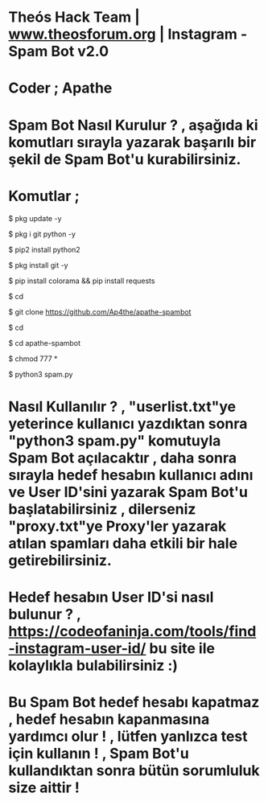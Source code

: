 

# Theós Hack Team | www.theosforum.org | Instagram - Spam Bot v2.0

# Coder ; Apathe

# Spam Bot Nasıl Kurulur ? , aşağıda ki komutları sırayla yazarak başarılı bir şekil de Spam Bot'u kurabilirsiniz.

# Komutlar ;

$ pkg update -y

$ pkg i git  python -y

$ pip2 install python2

$ pkg install git -y

$ pip install colorama && pip install requests

$ cd

$ git clone https://github.com/Ap4the/apathe-spambot

$ cd

$ cd apathe-spambot

$ chmod 777 *

$ python3 spam.py

# Nasıl Kullanılır ? , "userlist.txt"ye yeterince kullanıcı yazdıktan sonra "python3 spam.py" komutuyla Spam Bot açılacaktır , daha sonra sırayla hedef hesabın kullanıcı adını ve User ID'sini yazarak Spam Bot'u başlatabilirsiniz ,  dilerseniz "proxy.txt"ye Proxy'ler yazarak atılan spamları daha etkili bir hale getirebilirsiniz.

# Hedef hesabın User ID'si nasıl bulunur ? , https://codeofaninja.com/tools/find-instagram-user-id/ bu site ile kolaylıkla bulabilirsiniz :)

# Bu Spam Bot hedef hesabı kapatmaz , hedef hesabın kapanmasına yardımcı olur ! , lütfen yanlızca test için kullanın ! , Spam Bot'u kullandıktan sonra bütün sorumluluk size aittir !

